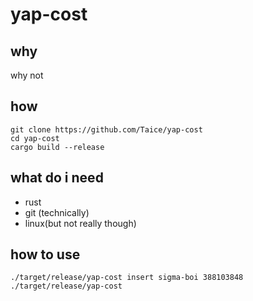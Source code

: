 # yap-cost
## why
why not
## how
```
git clone https://github.com/Taice/yap-cost
cd yap-cost
cargo build --release
```
## what do i need
- rust
- git (technically)
- linux(but not really though)

## how to use
```
./target/release/yap-cost insert sigma-boi 388103848
./target/release/yap-cost
```
